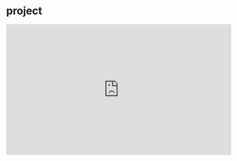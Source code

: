 # project

<iframe width="606" height="352" seamless frameborder="0" scrolling="no" src="https://docs.google.com/spreadsheets/d/e/2PACX-1vRjIKGEmTgKd2FZ4SU_k-ZP097YN_TLXThU12LAuksqWTTAr_Cl3kXecTvtodfLf32y_5KC1aWldDgM/pubchart?oid=881427759&format=interactive"></iframe>
